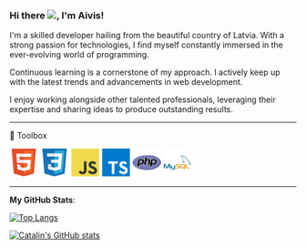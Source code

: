 ### Hi there <img src="https://raw.githubusercontent.com/MartinHeinz/MartinHeinz/master/wave.gif" width="30px">, I'm Aivis!

I'm a skilled developer hailing from the beautiful country of Latvia. With a strong passion for technologies, I find myself constantly immersed in the ever-evolving world of programming. 

Continuous learning is a cornerstone of my approach. I actively keep up with the latest trends and advancements in web development. 

I enjoy working alongside other talented professionals, leveraging their expertise and sharing ideas to produce outstanding results.

---

🧰 Toolbox

<img src="https://github.com/devicons/devicon/blob/master/icons/html5/html5-original.svg" alt="HTML5 Logo" width="50" height="50"/>  <img src="https://github.com/devicons/devicon/blob/master/icons/css3/css3-original.svg" alt="CSS3" width="50" height="50"/>  <img src="https://github.com/devicons/devicon/blob/master/icons/javascript/javascript-original.svg" alt="JS" width="50" height="50"/>  <img src="https://github.com/devicons/devicon/blob/master/icons/typescript/typescript-original.svg" alt="TS Logo" width="50" height="50"/>  <img src="https://github.com/devicons/devicon/blob/master/icons/php/php-original.svg" alt="PHP Logo" width="50" height="50"/>  <img src="https://github.com/devicons/devicon/blob/master/icons/mysql/mysql-original-wordmark.svg" alt="MySQL Logo" width="50" height="50"/> 
                                                                                                                                          
---

<b>My GitHub Stats</b>:

[![Top Langs](https://github-readme-stats.vercel.app/api/top-langs/?username=aivis-vigo&hide=java,html,css&theme=radical)](https://github.com/anuraghazra/github-readme-stats)

[![Catalin's GitHub stats](https://github-readme-stats.vercel.app/api?username=aivis-vigo&theme=radical)](https://github.com/anuraghazra/github-readme-stats)

